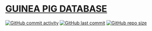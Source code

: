 # [GUINEA PIG DATABASE](https://flask-guinea-pig-database-ccd8a0a6a383.herokuapp.com)

[![GitHub commit activity](https://img.shields.io/github/commit-activity/t/marina9222/guinea-pig-database)](https://github.com/marina9222/guinea-pig-database/commits/main)
[![GitHub last commit](https://img.shields.io/github/last-commit/marina9222/guinea-pig-database)](https://github.com/marina9222/guinea-pig-database/commits/main)
[![GitHub repo size](https://img.shields.io/github/repo-size/marina9222/guinea-pig-database)](https://github.com/marina9222/guinea-pig-database)


